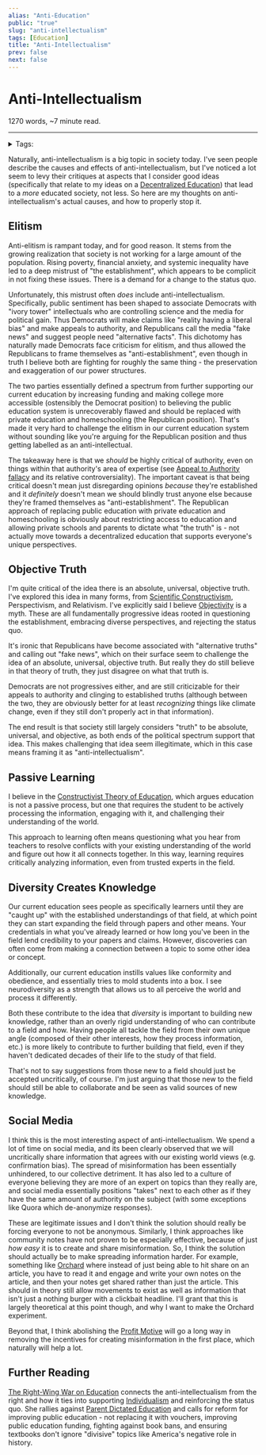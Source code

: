```yaml
---
alias: "Anti-Education"
public: "true"
slug: "anti-intellectualism"
tags: [Education]
title: "Anti-Intellectualism"
prev: false
next: false
---
```

<script setup>
import { data } from '../../git.data.ts';
import { useData } from 'vitepress';
const pageData = useData();
</script>
<h1 class="p-name">Anti-Intellectualism</h1>
<p>1270 words, ~7 minute read. <span v-html="data[`site/${pageData.page.value.relativePath}`]" /></p>
<hr/>

<details><summary>Tags:</summary><a href="/garden/education/index.md">Education</a></details>

Naturally, anti-intellectualism is a big topic in society today. I've seen people describe the causes and effects of anti-intellectualism, but I've noticed a lot seem to levy their critiques at aspects that I consider good ideas (specifically that relate to my ideas on a [Decentralized Education](/garden/decentralized-education/index.md)) that lead to a _more_ educated society, not less. So here are my thoughts on anti-intellectualism's actual causes, and how to properly stop it.

## Elitism

Anti-elitism is rampant today, and for good reason. It stems from the growing realization that society is not working for a large amount of the population. Rising poverty, financial anxiety, and systemic inequality have led to a deep mistrust of "the establishment", which appears to be complicit in not fixing these issues. There is a demand for a change to the status quo.

Unfortunately, this mistrust often _does_ include anti-intellectualism. Specifically, public sentiment has been shaped to associate Democrats with "ivory tower" intellectuals who are controlling science and the media for political gain. Thus Democrats will make claims like "reality having a liberal bias" and make appeals to authority, and Republicans call the media "fake news" and suggest people need "alternative facts". This dichotomy has naturally made Democrats face criticism for elitism, and thus allowed the Republicans to frame themselves as "anti-establishment", even though in truth I believe both are fighting for roughly the same thing - the preservation and exaggeration of our power structures.

The two parties essentially defined a spectrum from further supporting our current education by increasing funding and making college more accessible (ostensibly the Democrat position) to believing the public education system is unrecoverably flawed and should be replaced with private education and homeschooling (the Republican position). That's made it very hard to challenge the elitism in our current education system without sounding like you're arguing for the Republican position and thus getting labelled as an anti-intellectual.

The takeaway here is that we _should_ be highly critical of authority, even on things within that authority's area of expertise (see [Appeal to Authority fallacy](https://en.wikipedia.org/wiki/Argument_from_authority) and its relative controversiality). The important caveat is that being critical doesn't mean just disregarding opinions _because_ they're established and it _definitely_ doesn't mean we should blindly trust anyone else because they're framed themselves as "anti-establishment". The Republican approach of replacing public education with private education and homeschooling is obviously about restricting access to education and allowing private schools and parents to dictate what "the truth" is - not actually move towards a decentralized education that supports everyone's unique perspectives.

## Objective Truth

I'm quite critical of the idea there is an absolute, universal, objective truth. I've explored this idea in many forms, from [Scientific Constructivism](/garden/scientific-constructivism/index.md), Perspectivism, and Relativism. I've explicitly said I believe [Objectivity](/garden/objectivity/index.md) is a myth. These are all fundamentally progressive ideas rooted in questioning the establishment, embracing diverse perspectives, and rejecting the status quo.

It's ironic that Republicans have become associated with "alternative truths" and calling out "fake news", which on their surface seem to challenge the idea of an absolute, universal, objective truth. But really they do still believe in that theory of truth, they just disagree on what that truth is.

Democrats are not progressives either, and are still criticizable for their appeals to authority and clinging to established truths (although between the two, they are obviously better for at least _recognizing_ things like climate change, even if they still don't properly act in that information).

The end result is that society still largely considers "truth" to be absolute, universal, and objective, as both ends of the political spectrum support that idea. This makes challenging that idea seem illegitimate, which in this case means framing it as "anti-intellectualism".

## Passive Learning

I believe in the [Constructivist Theory of Education](/garden/constructivist-theory-of-education/index.md), which argues education is not a passive process, but one that requires the student to be actively processing the information, engaging with it, and challenging their understanding of the world.

This approach to learning often means questioning what you hear from teachers to resolve conflicts with your existing understanding of the world and figure out how it all connects together. In this way, learning requires critically analyzing information, even from trusted experts in the field.

## Diversity Creates Knowledge

Our current education sees people as specifically learners until they are "caught up" with the established understandings of that field, at which point they can start expanding the field through papers and other means. Your credentials in what you've already learned or how long you've been in the field lend credibility to your papers and claims. However, discoveries can often come from making a connection between a topic to some other idea or concept.

Additionally, our current education instills values like conformity and obedience, and essentially tries to mold students into a box. I see neurodiversity as a strength that allows us to all perceive the world and process it differently.

Both these contribute to the idea that _diversity_ is important to building new knowledge, rather than an overly rigid understanding of who can contribute to a field and how. Having people all tackle the field from their own unique angle (composed of their other interests, how they process information, etc.) is more likely to contribute to further building that field, even if they haven't dedicated decades of their life to the study of that field.

That's not to say suggestions from those new to a field should just be accepted uncritically, of course. I'm just arguing that those new to the field should still be able to collaborate and be seen as valid sources of new knowledge.

## Social Media

I think this is the most interesting aspect of anti-intellectualism. We spend a lot of time on social media, and its been clearly observed that we will uncritically share information that agrees with our existing world views (e.g. confirmation bias). The spread of misinformation has been essentially unhindered, to our collective detriment. It has also led to a culture of everyone believing they are more of an expert on topics than they really are, and social media essentially positions "takes" next to each other as if they have the same amount of authority on the subject (with some exceptions like Quora which de-anonymize responses).

These are legitimate issues and I don't think the solution should really be forcing everyone to not be anonymous. Similarly, I think approaches like community notes have not proven to be especially effective, because of just _how easy_ it is to create and share misinformation. So, I think the solution should actually be to make spreading information harder. For example, something like [Orchard](/garden/orchard/index.md) where instead of just being able to hit share on an article, you have to read it and engage and write your own notes on the article, and then your notes get shared rather than just the article. This should in theory still allow movements to exist as well as information that isn't just a nothing burger with a clickbait headline. I'll grant that this is largely theoretical at this point though, and why I want to make the Orchard experiment.

Beyond that, I think abolishing the [Profit Motive](/garden/profit-motive/index.md) will go a long way in removing the incentives for creating misinformation in the first place, which naturally will help a lot.

## Further Reading

[The Right-Wing War on Education](https://www.youtube.com/watch?v=bo0M3H1QsEQ) connects the anti-intellectualism from the right and how it ties into supporting [Individualism](/garden/individualism/index.md) and reinforcing the status quo. She rallies against [Parent Dictated Education](/garden/parent-dictated-education/index.md) and calls for reform for improving public education - not replacing it with vouchers, improving public education funding, fighting against book bans, and ensuring textbooks don't ignore "divisive" topics like America's negative role in history.